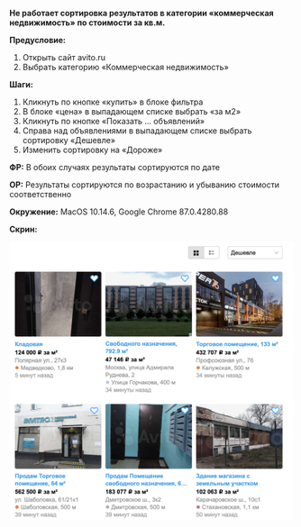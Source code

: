 **Не работает сортировка результатов в категории «коммерческая недвижимость» по стоимости за кв.м.**

**Предусловие:**
1. Открыть сайт avito.ru
2. Выбрать категорию «Коммерческая недвижимость»

**Шаги:**
1. Кликнуть по кнопке «купить» в блоке фильтра
2. В блоке «цена» в выпадающем списке выбрать «за м2»
3. Кликнуть по кнопке «Показать … объявлений»
4. Справа над объявлениями в выпадающем списке выбрать сортировку «Дешевле»
5. Изменить сортировку на «Дороже»

**ФР:** В обоих случаях результаты сортируются по дате

**ОР:** Результаты сортируются по возрастанию и убыванию стоимости соответственно

**Окружение:** MacOS 10.14.6, Google Chrome 87.0.4280.88

**Скрин:**

![Image](https://github.com/mkarulina/QA-test-task/blob/master/bug_sorting-by-price-per-m2.png)